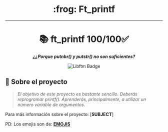 <h1 align="center">
	:frog: Ft_printf
</h1>


---

# <div align="center">📚 ft_printf 100/100:white_check_mark:</div>

<p align="center">
	<b><i>¿¿Porque putnbr() y putstr() no son suficientes?</i></b><br>
</p>

<p align="center">
  <img src="https://raw.githubusercontent.com/byaliego/42-project-badges/main/badges/libftm.png" alt="Libftm Badge">
</p>

## :dart: Sobre el proyecto

> _El objetivo de este proyecto es bastante sencillo. Deberás reprogramar printf(). Aprenderás, principalmente, a utilizar un número variable de argumentos._


[**EMOJIS**]: https://github.com/ikatyang/emoji-cheat-sheet/blob/master/README.md
Para más información sobre el proyecto: [**SUBJECT**]

PD: Los emojis son de: [**EMOJIS**]

